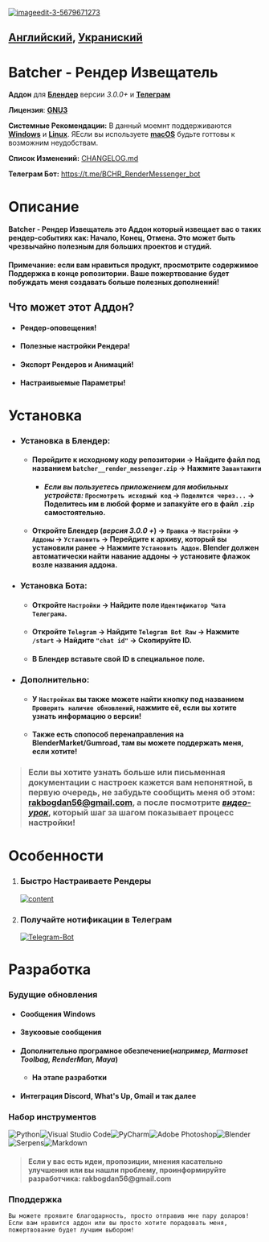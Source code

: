 <a href="https://ibb.co/WpQsVQ7"><img src="https://i.ibb.co/Z13N23v/imageedit-3-5679671273.jpg" alt="imageedit-3-5679671273" border="0"></a>

## [__Английский__](https://github.com/bsdbx/Batcher-render-messenger/blob/main/README.md), [__Украниский__](https://github.com/bsdbx/Batcher-render-messenger/blob/main/languages/readme/README_UKR.md)

# **Batcher - Рендер Извещатель**
 __Аддон__ для [__Блендер__](https://www.blender.org/) версии *3.0.0+* и [__Телеграм__](https://telegram.org/)

__Лицензия__: [__GNU3__](https://www.gnu.org/licenses/gpl-3.0.html)

 __Системные Рекомендации:__ В данный моемнт поддерживаются [__Windows__](https://support.microsoft.com/ru-ru/windows) и [__Linux__](https://www.linux.com/). ЯЕсли вы используете [__macOS__](https://support.apple.com/macos) будьте готтовы к возможним неудобствам.

__Список Изменений:__ [CHANGELOG.md](https://github.com/bsdbx/Batcher-render-messenger/blob/main/CHANGELOG.md)

 __Телеграм Бот:__ https://t.me/BCHR_RenderMessenger_bot

  # **Описание**  
  #### __Batcher - Рендер Извещатель__ это Аддон который извещает вас о таких рендер-событиях как: Начало, Конец, Отмена. Это может быть чрезвычайно полезным для больших проектов и студий.
  #### __Примечание:__ если вам нравиться продукт, просмотрите содержимое __Поддержка__ в конце ропозитории. Ваше пожертвование будет побуждать меня создавать больше полезных дополнений!

   ## **Что может этот Аддон?**
* #### Рендер-оповещения!
* #### Полезные настройки Рендера!
* #### Экспорт Рендеров и Анимаций!
* #### Настраивыемые Параметры!

# **Установка**
* ### **Установка в Блендер:**
    * #### Перейдите к исходному коду репозитории -> Найдите файл под названием `batcher__render_messenger.zip` -> Нажмите `Завантажити`
        * #### *Если вы пользуетесь приложением для мобильных устройств:* `Просмотреть исходный код` -> `Поделится через...` -> Поделитесь им в любой форме и запакуйте его в файл `.zip` самостоятельно.
    * #### Откройте Блендер (*версия 3.0.0 +*) -> `Правка` -> `Настройки` -> `Аддоны` -> `Установить` -> Перейдите к архиву, который вы установили ранее -> Нажмите `Установить Аддон`. Blender должен __автоматически__ найти навание аддоны -> установите флажок возле названия аддона.

* ### **Установка Бота:**
    * #### Откройте `Настройки` -> Найдите поле `Идентификатор Чата Телеграма`.
    * #### Откройте `Telegram` -> Найдите `Telegram Bot Raw` -> Нажмите `/start` -> Найдите `"chat id"` -> Скопируйте ID.
    * #### В __Блендер__ вставьте свой ID в специальное поле.

* ### **Дополнительно:**
     * #### У `Настройках` вы также можете найти кнопку под названием `Проверить наличие обновлений`, нажмите её, если вы хотите узнать информацию о версии!
     * #### Также есть спопособ перенаправления на __BlenderMarket/Gumroad__, там вы можете поддержать меня, если хотите!

> ### __Если вы хотите узнать больше или письменная документации с настроек кажется вам непонятной, в первую очередь, не забудьте сообщить меня об этом: rakbogdan56@gmail.com, а после посмотрите [_видео-урок_](https://www.youtube.com/watch?v=FGbYFcuWqhc), который шаг за шагом показывает процесс настройки!__

# **Особенности**
  1. ### __Быстро Настраиваете Рендеры__
      <a href="https://ibb.co/rpzCYRn"><img src="https://i.ibb.co/n1YH9Nh/content.png" alt="content" border="0"></a>
  2. ### __Получайте нотификации в Телеграм__
      <a href="https://ibb.co/0fCKVT7"><img src="https://i.ibb.co/VvgxpR1/Telegram-Bot.png" alt="Telegram-Bot" border="0"></a>


# **Разработка**
  ### **Будущие обновления**
  * #### Сообщения Windows
  * #### Звукоовые сообщения
  * #### Дополнительно програмное обезпечение(_например, Marmoset Toolbag, RenderMan, Maya_)
    * #### На этапе разработки
  * #### Интеграция Discord, What's Up, Gmail и так далее
 ### **Набор инструментов**
   ![Python](https://img.shields.io/badge/python-3670A0?style=for-the-badge&logo=python&logoColor=ffdd54)![Visual Studio Code](https://img.shields.io/badge/Visual%20Studio%20Code-0078d7.svg?style=for-the-badge&logo=visual-studio-code&logoColor=white)![PyCharm](https://img.shields.io/badge/pycharm-143?style=for-the-badge&logo=pycharm&logoColor=black&color=black&labelColor=green)![Adobe Photoshop](https://img.shields.io/badge/adobe%20photoshop-%2331A8FF.svg?style=for-the-badge&logo=adobe%20photoshop&logoColor=white)![Blender](https://img.shields.io/badge/blender-%23F5792A.svg?style=for-the-badge&logo=blender&logoColor=white)![Serpens](https://camo.githubusercontent.com/84fa74dc133f94422c7406389a9ad66b42fb0534660e292f539e3899a8172c14/68747470733a2f2f696d672e736869656c64732e696f2f62616467652f53455250454e53253230332d3030656461393f7374796c653d666f722d7468652d6261646765266c6f676f3d626c656e646572266c6f676f436f6c6f723d7768697465)![Markdown](https://img.shields.io/badge/markdown-%23000000.svg?style=for-the-badge&logo=markdown&logoColor=white)

>#### __Если у вас есть идеи, пропозиции, мнения касательно улучшения или вы нашли проблему, проинформируйте разработчика: rakbogdan56@gmail.com__

### __Пподдержка__
    Вы можете проявите благодарность, просто отправив мне пару доларов! Если вам нравится аддон или вы просто хотите порадовать меня, пожертвование будет лучшим выбором!